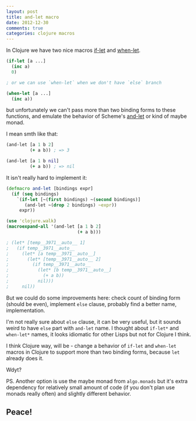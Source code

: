 ```yaml
---
layout: post
title: and-let macro
date: 2012-12-30
comments: true
categories: clojure macros 
---
```


In Clojure we have two nice macros [if-let](http://clojuredocs.org/clojure_core/clojure.core/if-let)
and [when-let](http://clojuredocs.org/clojure_core/clojure.core/when-let).

``` clj
(if-let [a ...]
  (inc a)
  0)

; or we can use `when-let` when we don't have `else` branch

(when-let [a ...]
  (inc a))
```

but unfortunately we can't pass more than two binding forms to 
these functions, and emulate the behavior of Scheme's [and-let](http://www.gnu.org/software/mit-scheme/documentation/mit-scheme-ref/and_002dlet_002a-_0028SRFI-2_0029.html) 
or kind of maybe monad.

I mean smth like that:

``` clj 
(and-let [a 1 b 2] 
         (+ a b)) ; => 3

(and-let [a 1 b nil]
         (+ a b)) ; => nil
```

It isn't really hard to implement it:

``` clj
(defmacro and-let [bindings expr]
  (if (seq bindings)
    `(if-let [~(first bindings) ~(second bindings)]
       (and-let ~(drop 2 bindings) ~expr))
     expr))

(use 'clojure.walk)
(macroexpand-all '(and-let [a 1 b 2]
                           (+ a b)))

; (let* [temp__3971__auto__ 1] 
;   (if temp__3971__auto__ 
;     (let* [a temp__3971__auto__] 
;       (let* [temp__3971__auto__ 2] 
;         (if temp__3971__auto__ 
;           (let* [b temp__3971__auto__]  
;             (+ a b)) 
;           nil))) 
;     nil))

```

But we could do some improvements here: check count of binding form (should be even), 
implement `else` clause, probably find a better name, implementation.

I'm not really sure about `else` clause, it can be very useful, but it sounds weird to have `else` part
with `and-let` name. I thought about `if-let*` and `when-let*` names, it looks idiomatic for other Lisps
but not for Clojure I think.

I think Clojure way, will be - change a behavior of `if-let` and `when-let` macros in Clojure to support
more than two binding forms, because `let` already does it.

Wdyt?

PS. Another option is use the maybe monad from `algo.monads` but it's extra dependency for relatively
small amount of code (if you don't plan use monads really often) and slightly different behavior.

## Peace!
